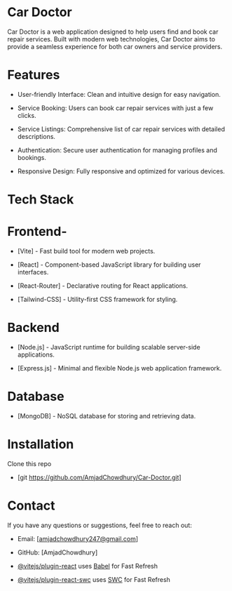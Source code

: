 # Car Doctor

Car Doctor is a web application designed to help users find and book car repair services. Built with modern web technologies, Car Doctor aims to provide a seamless experience for both car owners and service providers.

# Features

- User-friendly Interface: Clean and intuitive design for easy navigation. 

- Service Booking: Users can book car repair services with just a few clicks.

- Service Listings: Comprehensive list of car repair services with detailed descriptions.

- Authentication: Secure user authentication for managing profiles and bookings.

- Responsive Design: Fully responsive and optimized for various devices.


# Tech Stack
# Frontend-
- [Vite] - Fast build tool for modern web projects.

- [React] - Component-based JavaScript library for building user interfaces.

- [React-Router] - Declarative routing for React applications.

- [Tailwind-CSS] - Utility-first CSS framework for styling.
# Backend
- [Node.js] - JavaScript runtime for building scalable server-side applications.

- [Express.js] - Minimal and flexible Node.js web application framework.
# Database
- [MongoDB] - NoSQL database for storing and retrieving data.  


# Installation
Clone this repo
- [git https://github.com/AmjadChowdhury/Car-Doctor.git]

# Contact
If you have any questions or suggestions, feel free to reach out:

- Email: [amjadchowdhury247@gmail.com]

- GitHub: [AmjadChowdhury]








- [@vitejs/plugin-react](https://github.com/vitejs/vite-plugin-react/blob/main/packages/plugin-react/README.md) uses [Babel](https://babeljs.io/) for Fast Refresh
- [@vitejs/plugin-react-swc](https://github.com/vitejs/vite-plugin-react-swc) uses [SWC](https://swc.rs/) for Fast Refresh
